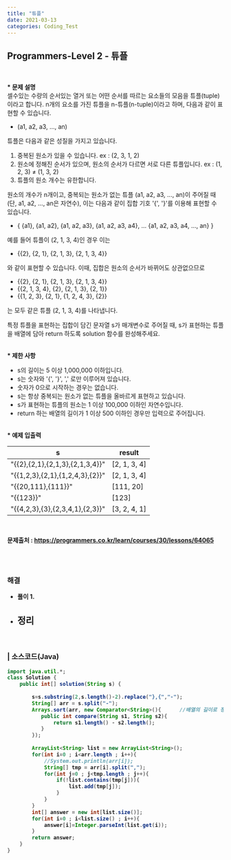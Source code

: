 ```yaml
---
title: "튜플"
date: 2021-03-13
categories: Coding_Test
---
```


## Programmers-Level 2 - 튜플
<br>

<b>* 문제 설명</b><br>
셀수있는 수량의 순서있는 열거 또는 어떤 순서를 따르는 요소들의 모음을 튜플(tuple)이라고 합니다. n개의 요소를 가진 튜플을 n-튜플(n-tuple)이라고 하며, 다음과 같이 표현할 수 있습니다.

- (a1, a2, a3, ..., an)

튜플은 다음과 같은 성질을 가지고 있습니다.
1. 중복된 원소가 있을 수 있습니다. ex : (2, 3, 1, 2)
2. 원소에 정해진 순서가 있으며, 원소의 순서가 다르면 서로 다른 튜플입니다. ex : (1, 2, 3) ≠ (1, 3, 2)
3. 튜플의 원소 개수는 유한합니다.

원소의 개수가 n개이고, 중복되는 원소가 없는 튜플 (a1, a2, a3, ..., an)이 주어질 때(단, a1, a2, ..., an은 자연수), 이는 다음과 같이 집합 기호 '{', '}'를 이용해 표현할 수 있습니다.
- { {a1}, {a1, a2}, {a1, a2, a3}, {a1, a2, a3, a4}, ... {a1, a2, a3, a4, ..., an} }

예를 들어 튜플이 (2, 1, 3, 4)인 경우 이는
- {{2}, {2, 1}, {2, 1, 3}, {2, 1, 3, 4}}

와 같이 표현할 수 있습니다. 이때, 집합은 원소의 순서가 바뀌어도 상관없으므로

- {{2}, {2, 1}, {2, 1, 3}, {2, 1, 3, 4}}
- {{2, 1, 3, 4}, {2}, {2, 1, 3}, {2, 1}}
- {{1, 2, 3}, {2, 1}, {1, 2, 4, 3}, {2}}

는 모두 같은 튜플 (2, 1, 3, 4)를 나타냅니다.

특정 튜플을 표현하는 집합이 담긴 문자열 s가 매개변수로 주어질 때, s가 표현하는 튜플을 배열에 담아 return 하도록 solution 함수를 완성해주세요.
<br>

<br><b>* 제한 사항 </b>

* s의 길이는 5 이상 1,000,000 이하입니다.
* s는 숫자와 '{', '}', ',' 로만 이루어져 있습니다.
* 숫자가 0으로 시작하는 경우는 없습니다.
* s는 항상 중복되는 원소가 없는 튜플을 올바르게 표현하고 있습니다.
* s가 표현하는 튜플의 원소는 1 이상 100,000 이하인 자연수입니다.
* return 하는 배열의 길이가 1 이상 500 이하인 경우만 입력으로 주어집니다.


<br><b>* 예제 입출력<br>

s|result|
|------|------|
|"{{2},{2,1},{2,1,3},{2,1,3,4}}"|[2, 1, 3, 4]|
|"{{1,2,3},{2,1},{1,2,4,3},{2}}"|[2, 1, 3, 4]|
|"{{20,111},{111}}"|[111, 20]|
|"{{123}}"|[123]|
|"{{4,2,3},{3},{2,3,4,1},{2,3}}"|[3, 2, 4, 1]|

<br>

문제출처 : <https://programmers.co.kr/learn/courses/30/lessons/64065>

<br><br>

### 해결
* 풀이
    1. 

    
* 정리 
    - 


<br>

### | 소스코드(Java)
```java
import java.util.*;
class Solution {
    public int[] solution(String s) {
        
        s=s.substring(2,s.length()-2).replace("},{","-");
        String[] arr = s.split("-");
        Arrays.sort(arr, new Comparator<String>(){      //배열의 길이로 정렬 
           public int compare(String s1, String s2){
               return s1.length() - s2.length();
           } 
        });
        
        ArrayList<String> list = new ArrayList<String>();
        for(int i=0 ; i<arr.length ; i++){
            //System.out.println(arr[i]);
            String[] tmp = arr[i].split(",");
            for(int j=0 ; j<tmp.length ; j++){
                if(!list.contains(tmp[j])){
                    list.add(tmp[j]);
                }
            }
        }
        int[] answer = new int[list.size()];
        for(int i=0 ; i<list.size() ; i++){
            answer[i]=Integer.parseInt(list.get(i));
        }
        return answer;
    }
}
```

